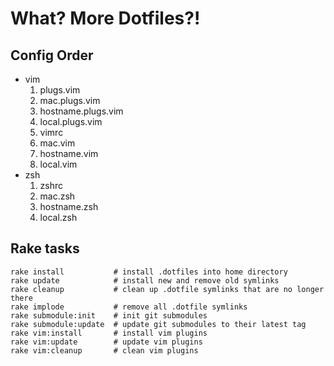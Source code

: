 What? More Dotfiles?!
=====================

Config Order
------------

* vim
    1. plugs.vim
    1. mac.plugs.vim
    1. hostname.plugs.vim
    1. local.plugs.vim
    1. vimrc
    1. mac.vim
    1. hostname.vim
    1. local.vim
* zsh
    1. zshrc
    1. mac.zsh
    1. hostname.zsh
    1. local.zsh

Rake tasks
----------

```
rake install           # install .dotfiles into home directory
rake update            # install new and remove old symlinks
rake cleanup           # clean up .dotfile symlinks that are no longer there
rake implode           # remove all .dotfile symlinks
rake submodule:init    # init git submodules
rake submodule:update  # update git submodules to their latest tag
rake vim:install       # install vim plugins
rake vim:update        # update vim plugins
rake vim:cleanup       # clean vim plugins
```
